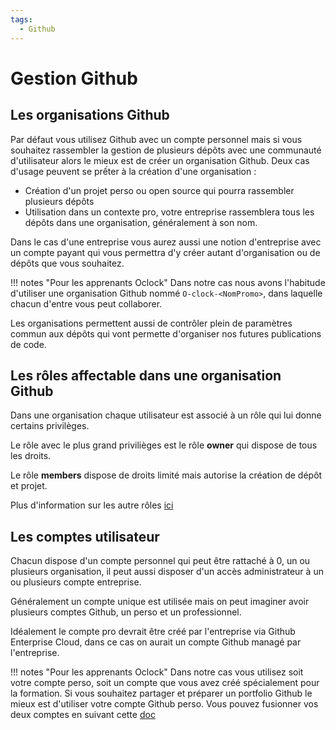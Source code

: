 ```yaml
---
tags:
  - Github
---
```


# Gestion Github

## Les organisations Github

Par défaut vous utilisez Github avec un compte personnel mais si vous souhaitez rassembler la gestion de plusieurs dépôts avec une communauté d'utilisateur alors le mieux est de créer un organisation Github. Deux cas d'usage peuvent se prếter à la création d'une organisation :

- Création d'un projet perso ou open source qui pourra rassembler plusieurs dépôts
- Utilisation dans un contexte pro, votre entreprise rassemblera tous les dépôts dans une organisation, généralement à son nom.

Dans le cas d'une entreprise vous aurez aussi une notion d'entreprise avec un compte payant qui vous permettra d'y créer autant d'organisation ou de dépôts que vous souhaitez.

!!! notes "Pour les apprenants Oclock"
    Dans notre cas nous avons l'habitude d'utiliser une organisation Github nommé `O-clock-<NomPromo>`, dans laquelle chacun d'entre vous peut collaborer.

Les organisations permettent aussi de contrôler plein de paramètres commun aux dépôts qui vont permette d'organiser nos futures publications de code.

## Les rôles affectable dans une organisation Github

Dans une organisation chaque utilisateur est associé à un rôle qui lui donne certains privilèges.

Le rôle avec le plus grand privilièges est le rôle **owner** qui dispose de tous les droits.

Le rôle **members** dispose de droits limité mais autorise la création de dépôt et projet.

Plus d'information sur les autre rôles [ici](https://docs.github.com/en/organizations/managing-peoples-access-to-your-organization-with-roles/roles-in-an-organization)

## Les comptes utilisateur

Chacun dispose d'un compte personnel qui peut être rattaché à 0, un ou plusieurs organisation, il peut aussi disposer d'un accès administrateur à un ou plusieurs compte entreprise.

Généralement un compte unique est utilisée mais on peut imaginer avoir plusieurs comptes Github, un perso et un professionnel.

Idéalement le compte pro devrait être créé par l'entreprise via Github Enterprise Cloud, dans ce cas on aurait un compte Github managé par l'entreprise.

!!! notes "Pour les apprenants Oclock"
    Dans notre cas vous utilisez soit votre compte perso, soit un compte que vous avez créé spécialement pour la formation. Si vous souhaitez partager et préparer un portfolio Github le mieux est d'utiliser votre compte Github perso. Vous pouvez fusionner vos deux comptes en suivant cette [doc](https://docs.github.com/en/account-and-profile/setting-up-and-managing-your-personal-account-on-github/managing-your-personal-account/merging-multiple-personal-accounts)
